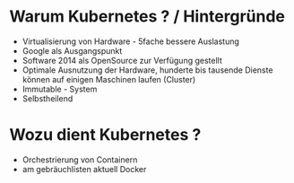 # Warum Kubernetes  ? / Hintergründe

  * Virtualisierung von Hardware - 5fache bessere Auslastung
  * Google als Ausgangspunkt 
  * Software 2014 als OpenSource zur Verfügung gestellt 
  * Optimale Ausnutzung der Hardware, hunderte bis tausende Dienste können auf einigen Maschinen laufen (Cluster)  
  * Immutable - System
  * Selbstheilend
  
# Wozu dient Kubernetes ?

  * Orchestrierung von Containern
  * am gebräuchlisten aktuell Docker
